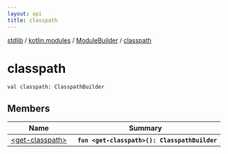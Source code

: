 ```yaml
---
layout: api
title: classpath
---
```

[stdlib](../../../index.md) / [kotlin.modules](../../index.md) / [ModuleBuilder](../index.md) / [classpath](index.md)

# classpath

```
val classpath: ClasspathBuilder
```

## Members

| Name | Summary |
|------|---------|
|[&lt;get-classpath&gt;](_get-classpath_.md)|&nbsp;&nbsp;**`fun <get-classpath>(): ClasspathBuilder`**<br>|
